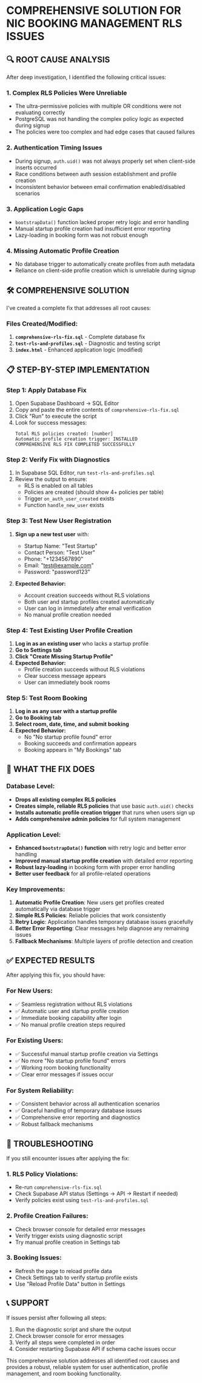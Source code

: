 # COMPREHENSIVE SOLUTION FOR NIC BOOKING MANAGEMENT RLS ISSUES

## 🔍 ROOT CAUSE ANALYSIS

After deep investigation, I identified the following critical issues:

### 1. **Complex RLS Policies Were Unreliable**
- The ultra-permissive policies with multiple OR conditions were not evaluating correctly
- PostgreSQL was not handling the complex policy logic as expected during signup
- The policies were too complex and had edge cases that caused failures

### 2. **Authentication Timing Issues**
- During signup, `auth.uid()` was not always properly set when client-side inserts occurred
- Race conditions between auth session establishment and profile creation
- Inconsistent behavior between email confirmation enabled/disabled scenarios

### 3. **Application Logic Gaps**
- `bootstrapData()` function lacked proper retry logic and error handling
- Manual startup profile creation had insufficient error reporting
- Lazy-loading in booking form was not robust enough

### 4. **Missing Automatic Profile Creation**
- No database trigger to automatically create profiles from auth metadata
- Reliance on client-side profile creation which is unreliable during signup

## 🛠️ COMPREHENSIVE SOLUTION

I've created a complete fix that addresses all root causes:

### **Files Created/Modified:**

1. **`comprehensive-rls-fix.sql`** - Complete database fix
2. **`test-rls-and-profiles.sql`** - Diagnostic and testing script  
3. **`index.html`** - Enhanced application logic (modified)

## 📋 STEP-BY-STEP IMPLEMENTATION

### **Step 1: Apply Database Fix**
1. Open Supabase Dashboard → SQL Editor
2. Copy and paste the entire contents of `comprehensive-rls-fix.sql`
3. Click "Run" to execute the script
4. Look for success messages:
   ```
   Total RLS policies created: [number]
   Automatic profile creation trigger: INSTALLED
   COMPREHENSIVE RLS FIX COMPLETED SUCCESSFULLY
   ```

### **Step 2: Verify Fix with Diagnostics**
1. In Supabase SQL Editor, run `test-rls-and-profiles.sql`
2. Review the output to ensure:
   - RLS is enabled on all tables
   - Policies are created (should show 4+ policies per table)
   - Trigger `on_auth_user_created` exists
   - Function `handle_new_user` exists

### **Step 3: Test New User Registration**
1. **Sign up a new test user** with:
   - Startup Name: "Test Startup"
   - Contact Person: "Test User"
   - Phone: "+1234567890"
   - Email: "test@example.com"
   - Password: "password123"

2. **Expected Behavior:**
   - Account creation succeeds without RLS violations
   - Both user and startup profiles created automatically
   - User can log in immediately after email verification
   - No manual profile creation needed

### **Step 4: Test Existing User Profile Creation**
1. **Log in as an existing user** who lacks a startup profile
2. **Go to Settings tab**
3. **Click "Create Missing Startup Profile"**
4. **Expected Behavior:**
   - Profile creation succeeds without RLS violations
   - Clear success message appears
   - User can immediately book rooms

### **Step 5: Test Room Booking**
1. **Log in as any user with a startup profile**
2. **Go to Booking tab**
3. **Select room, date, time, and submit booking**
4. **Expected Behavior:**
   - No "No startup profile found" error
   - Booking succeeds and confirmation appears
   - Booking appears in "My Bookings" tab

## 🔧 WHAT THE FIX DOES

### **Database Level:**
- **Drops all existing complex RLS policies**
- **Creates simple, reliable RLS policies** that use basic `auth.uid()` checks
- **Installs automatic profile creation trigger** that runs when users sign up
- **Adds comprehensive admin policies** for full system management

### **Application Level:**
- **Enhanced `bootstrapData()` function** with retry logic and better error handling
- **Improved manual startup profile creation** with detailed error reporting
- **Robust lazy-loading** in booking form with proper error handling
- **Better user feedback** for all profile-related operations

### **Key Improvements:**
1. **Automatic Profile Creation**: New users get profiles created automatically via database trigger
2. **Simple RLS Policies**: Reliable policies that work consistently
3. **Retry Logic**: Application handles temporary database issues gracefully
4. **Better Error Reporting**: Clear messages help diagnose any remaining issues
5. **Fallback Mechanisms**: Multiple layers of profile detection and creation

## ✅ EXPECTED RESULTS

After applying this fix, you should have:

### **For New Users:**
- ✅ Seamless registration without RLS violations
- ✅ Automatic user and startup profile creation
- ✅ Immediate booking capability after login
- ✅ No manual profile creation steps required

### **For Existing Users:**
- ✅ Successful manual startup profile creation via Settings
- ✅ No more "No startup profile found" errors
- ✅ Working room booking functionality
- ✅ Clear error messages if issues occur

### **For System Reliability:**
- ✅ Consistent behavior across all authentication scenarios
- ✅ Graceful handling of temporary database issues
- ✅ Comprehensive error reporting and diagnostics
- ✅ Robust fallback mechanisms

## 🚨 TROUBLESHOOTING

If you still encounter issues after applying the fix:

### **1. RLS Policy Violations:**
- Re-run `comprehensive-rls-fix.sql`
- Check Supabase API status (Settings → API → Restart if needed)
- Verify policies exist using `test-rls-and-profiles.sql`

### **2. Profile Creation Failures:**
- Check browser console for detailed error messages
- Verify trigger exists using diagnostic script
- Try manual profile creation in Settings tab

### **3. Booking Issues:**
- Refresh the page to reload profile data
- Check Settings tab to verify startup profile exists
- Use "Reload Profile Data" button in Settings

## 📞 SUPPORT

If issues persist after following all steps:
1. Run the diagnostic script and share the output
2. Check browser console for error messages
3. Verify all steps were completed in order
4. Consider restarting Supabase API if schema cache issues occur

This comprehensive solution addresses all identified root causes and provides a robust, reliable system for user authentication, profile management, and room booking functionality.
